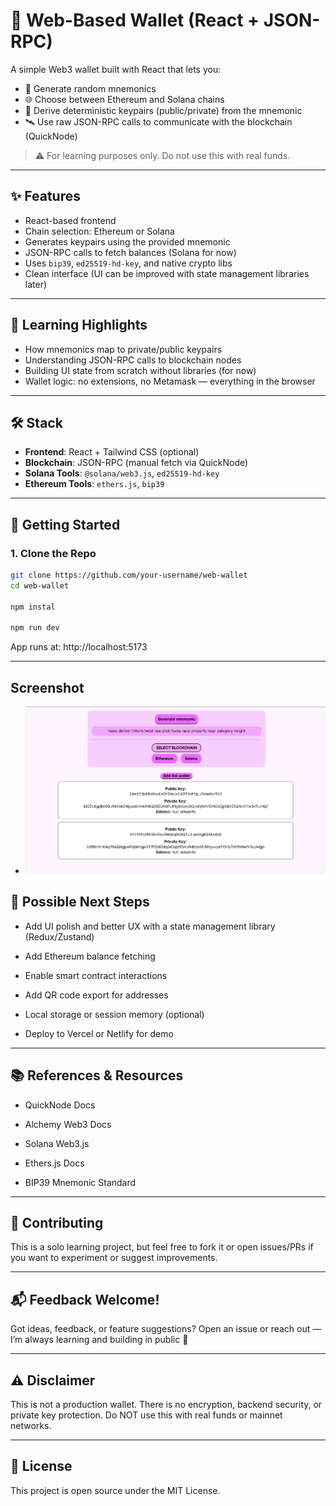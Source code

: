 # 🔐 Web-Based Wallet (React + JSON-RPC)

A simple Web3 wallet built with React that lets you:

- 🔁 Generate random mnemonics
- 🌐 Choose between Ethereum and Solana chains
- 🧠 Derive deterministic keypairs (public/private) from the mnemonic
- 🛰️ Use raw JSON-RPC calls to communicate with the blockchain (QuickNode)

> ⚠️ For learning purposes only. Do not use this with real funds.

---

## ✨ Features

- React-based frontend
- Chain selection: Ethereum or Solana
- Generates keypairs using the provided mnemonic
- JSON-RPC calls to fetch balances (Solana for now)
- Uses `bip39`, `ed25519-hd-key`, and native crypto libs
- Clean interface (UI can be improved with state management libraries later)

---

## 🧠 Learning Highlights

- How mnemonics map to private/public keypairs
- Understanding JSON-RPC calls to blockchain nodes
- Building UI state from scratch without libraries (for now)
- Wallet logic: no extensions, no Metamask — everything in the browser

---

## 🛠️ Stack

- **Frontend**: React + Tailwind CSS (optional)
- **Blockchain**: JSON-RPC (manual fetch via QuickNode)
- **Solana Tools**: `@solana/web3.js`, `ed25519-hd-key`
- **Ethereum Tools**: `ethers.js`, `bip39`

---

## 🚀 Getting Started

### 1. Clone the Repo

```bash
git clone https://github.com/your-username/web-wallet
cd web-wallet

npm instal

npm run dev
```

App runs at: http://localhost:5173

---

## Screenshot
- ![Interface](./screenshots/web-based-wallet.png)

## 🔮 Possible Next Steps
- Add UI polish and better UX with a state management library (Redux/Zustand)

- Add Ethereum balance fetching

- Enable smart contract interactions

- Add QR code export for addresses

- Local storage or session memory (optional)

- Deploy to Vercel or Netlify for demo

---

## 📚 References & Resources
- QuickNode Docs

- Alchemy Web3 Docs

- Solana Web3.js

- Ethers.js Docs

- BIP39 Mnemonic Standard

---

## 🤝 Contributing
This is a solo learning project, but feel free to fork it or open issues/PRs if you want to experiment or suggest improvements.

---
## 📬 Feedback Welcome!
Got ideas, feedback, or feature suggestions?
Open an issue or reach out — I’m always learning and building in public 🚀

---

## ⚠️ Disclaimer
This is not a production wallet.
There is no encryption, backend security, or private key protection.
Do NOT use this with real funds or mainnet networks.

---
## 📄 License
This project is open source under the MIT License.